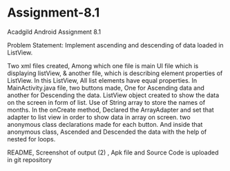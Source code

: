 # Assignment-8.1
Acadgild Android Assignment 8.1

Problem Statement:
Implement ascending and descending of data loaded in ListView.

Two xml files created, Among which one file is main UI file which is displaying listView, 
& another file, which is describing element properties of ListView. 
In this ListView, All list elements have equal properties. In MainActivity.java file, 
two buttons made, One for Ascending data and another for Descending the data. 
ListView object created to show the data on the screen in form of list. 
Use of String array to store the names of months. In the onCreate method, 
Declared the ArrayAdapter and set that adapter to list view in order to show data in array on screen. 
two anonymous class declarations made for each button. 
And inside that anonymous class, Ascended and Descended the data with the help of nested for loops.


README, Screenshot of output (2) , Apk file and Source Code is uploaded in git repository
